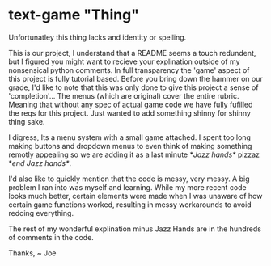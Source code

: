 # text-game "Thing"
 Unfortunatley this thing lacks and identity or spelling.

This is our project, I understand that a README seems a touch redundent, but I figured you might want to recieve your explination outside of my nonsensical python comments.
In full transparency the 'game' aspect of this project is fully tutorial based. Before you bring down the hammer on our grade, I'd like to note that this was only done to give this project a sense of 'completion'... The menus (which are original) cover the entire rubric. Meaning that without any spec of actual game code we have fully fufilled the reqs for this project. Just wanted to add something shinny for shinny thing sake.

I digress, Its a menu system with a small game attached. I spent too long making buttons and dropdown menus to even think of making something remotly appealing so we are adding it as a last minute \**Jazz hands\** pizzaz \**end Jazz hands\**. 

I'd also like to quickly mention that the code is messy, very messy. A big problem I ran into was myself and learning. While my more recent code looks much better, certain elements were made when I was unaware of how certain game functions worked, resulting in messy workarounds to avoid redoing everything.

The rest of my wonderful explination minus Jazz Hands are in the hundreds of comments in the code.

Thanks,
 ~ Joe
